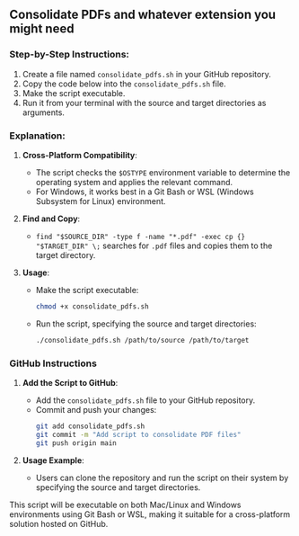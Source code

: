 ## Consolidate PDFs and whatever extension you might need

### Step-by-Step Instructions:

1. Create a file named `consolidate_pdfs.sh` in your GitHub repository.
2. Copy the code below into the `consolidate_pdfs.sh` file.
3. Make the script executable.
4. Run it from your terminal with the source and target directories as arguments.

### Explanation:

1. **Cross-Platform Compatibility**:
   - The script checks the `$OSTYPE` environment variable to determine the operating system and applies the relevant command.
   - For Windows, it works best in a Git Bash or WSL (Windows Subsystem for Linux) environment.

2. **Find and Copy**:
   - `find "$SOURCE_DIR" -type f -name "*.pdf" -exec cp {} "$TARGET_DIR" \;` searches for `.pdf` files and copies them to the target directory.

3. **Usage**:
   - Make the script executable:
     ```bash
     chmod +x consolidate_pdfs.sh
     ```
   - Run the script, specifying the source and target directories:
     ```bash
     ./consolidate_pdfs.sh /path/to/source /path/to/target
     ```

### GitHub Instructions

1. **Add the Script to GitHub**:
   - Add the `consolidate_pdfs.sh` file to your GitHub repository.
   - Commit and push your changes:
     ```bash
     git add consolidate_pdfs.sh
     git commit -m "Add script to consolidate PDF files"
     git push origin main
     ```

2. **Usage Example**:
   - Users can clone the repository and run the script on their system by specifying the source and target directories.

This script will be executable on both Mac/Linux and Windows environments using Git Bash or WSL, making it suitable for a cross-platform solution hosted on GitHub.